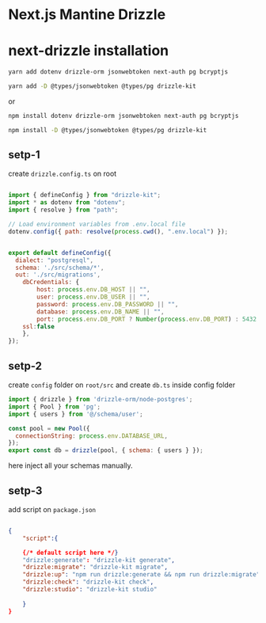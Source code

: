 # Next.js Mantine Drizzle
# next-drizzle installation

```bash
yarn add dotenv drizzle-orm jsonwebtoken next-auth pg bcryptjs
```
```bash
yarn add -D @types/jsonwebtoken @types/pg drizzle-kit
```
or
<br/>

```bash
npm install dotenv drizzle-orm jsonwebtoken next-auth pg bcryptjs 
```
```bash
npm install -D @types/jsonwebtoken @types/pg drizzle-kit
```

## setp-1
create `drizzle.config.ts` on root

```js

import { defineConfig } from "drizzle-kit";
import * as dotenv from "dotenv";
import { resolve } from "path";

// Load environment variables from .env.local file
dotenv.config({ path: resolve(process.cwd(), ".env.local") });


export default defineConfig({
  dialect: "postgresql",
  schema: './src/schema/*',
  out: './src/migrations',
    dbCredentials: {
        host: process.env.DB_HOST || "",
        user: process.env.DB_USER || "",
        password: process.env.DB_PASSWORD || "",
        database: process.env.DB_NAME || "",
        port: process.env.DB_PORT ? Number(process.env.DB_PORT) : 5432,
    ssl:false
    },
});
```
## setp-2
create `config` folder on `root/src` and create `db.ts` inside config folder

```js
import { drizzle } from 'drizzle-orm/node-postgres';
import { Pool } from 'pg';
import { users } from '@/schema/user';

const pool = new Pool({
  connectionString: process.env.DATABASE_URL,
});
export const db = drizzle(pool, { schema: { users } });
```

here inject all your schemas manually.

## setp-3
add script on `package.json`

```json

{
    "script":{

    {/* default script here */}
    "drizzle:generate": "drizzle-kit generate",
    "drizzle:migrate": "drizzle-kit migrate",
    "drizzle:up": "npm run drizzle:generate && npm run drizzle:migrate",
    "drizzle:check": "drizzle-kit check",
    "drizzle:studio": "drizzle-kit studio"
    
    }
}

```






